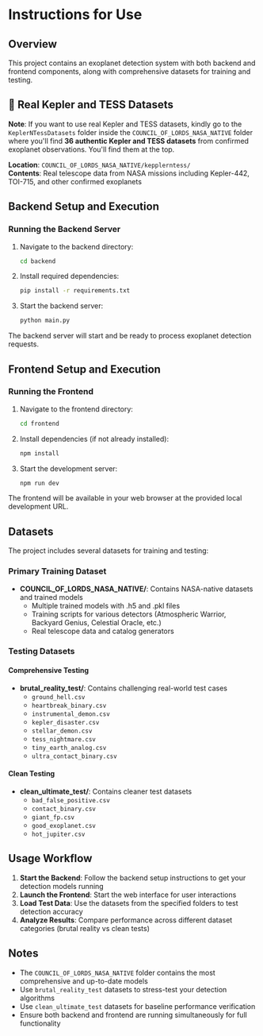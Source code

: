 # Instructions for Use

## Overview
This project contains an exoplanet detection system with both backend and frontend components, along with comprehensive datasets for training and testing.

## 📡 Real Kepler and TESS Datasets

**Note**: If you want to use real Kepler and TESS datasets, kindly go to the `KeplerNTessDatasets` folder inside the `COUNCIL_OF_LORDS_NASA_NATIVE` folder where you'll find **36 authentic Kepler and TESS datasets** from confirmed exoplanet observations. You'll find them at the top.

**Location**: `COUNCIL_OF_LORDS_NASA_NATIVE/kepplerntess/`  
**Contents**: Real telescope data from NASA missions including Kepler-442, TOI-715, and other confirmed exoplanets

## Backend Setup and Execution

### Running the Backend Server
1. Navigate to the backend directory:
   ```bash
   cd backend
   ```

2. Install required dependencies:
   ```bash
   pip install -r requirements.txt
   ```

3. Start the backend server:
   ```bash
   python main.py
   ```

The backend server will start and be ready to process exoplanet detection requests.

## Frontend Setup and Execution

### Running the Frontend
1. Navigate to the frontend directory:
   ```bash
   cd frontend
   ```

2. Install dependencies (if not already installed):
   ```bash
   npm install
   ```

3. Start the development server:
   ```bash
   npm run dev
   ```

The frontend will be available in your web browser at the provided local development URL.

## Datasets

The project includes several datasets for training and testing:

### Primary Training Dataset
- **COUNCIL_OF_LORDS_NASA_NATIVE/**: Contains NASA-native datasets and trained models
  - Multiple trained models with .h5 and .pkl files
  - Training scripts for various detectors (Atmospheric Warrior, Backyard Genius, Celestial Oracle, etc.)
  - Real telescope data and catalog generators

### Testing Datasets

#### Comprehensive Testing
- **brutal_reality_test/**: Contains challenging real-world test cases
  - `ground_hell.csv`
  - `heartbreak_binary.csv`
  - `instrumental_demon.csv`
  - `kepler_disaster.csv`
  - `stellar_demon.csv`
  - `tess_nightmare.csv`
  - `tiny_earth_analog.csv`
  - `ultra_contact_binary.csv`

#### Clean Testing
- **clean_ultimate_test/**: Contains cleaner test datasets
  - `bad_false_positive.csv`
  - `contact_binary.csv`
  - `giant_fp.csv`
  - `good_exoplanet.csv`
  - `hot_jupiter.csv`

## Usage Workflow

1. **Start the Backend**: Follow the backend setup instructions to get your detection models running
2. **Launch the Frontend**: Start the web interface for user interactions
3. **Load Test Data**: Use the datasets from the specified folders to test detection accuracy
4. **Analyze Results**: Compare performance across different dataset categories (brutal reality vs clean tests)

## Notes

- The `COUNCIL_OF_LORDS_NASA_NATIVE` folder contains the most comprehensive and up-to-date models
- Use `brutal_reality_test` datasets to stress-test your detection algorithms
- Use `clean_ultimate_test` datasets for baseline performance verification
- Ensure both backend and frontend are running simultaneously for full functionality